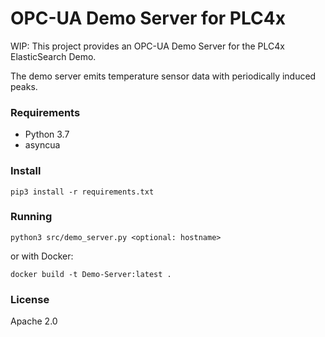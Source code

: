 # OPC-UA Demo Server for PLC4x

WIP: This project provides an OPC-UA Demo Server for the PLC4x ElasticSearch Demo.

The demo server emits temperature sensor data with periodically induced peaks.

### Requirements

- Python 3.7
- asyncua

### Install

    pip3 install -r requirements.txt

### Running
    
    python3 src/demo_server.py <optional: hostname>

or with Docker:

    docker build -t Demo-Server:latest .

### License

Apache 2.0
 